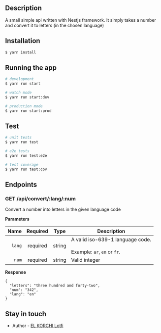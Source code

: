 ## Description

A small simple api written with Nestjs framework. It simply takes a number and convert it to letters (in the chosen language)

## Installation

```bash
$ yarn install
```

## Running the app

```bash
# development
$ yarn run start

# watch mode
$ yarn run start:dev

# production mode
$ yarn run start:prod
```

## Test

```bash
# unit tests
$ yarn run test

# e2e tests
$ yarn run test:e2e

# test coverage
$ yarn run test:cov
```

## Endpoints

### GET /api/convert/:lang/:num

Convert a number into letters in the given language code

**Parameters**

|   Name | Required |  Type   | Description                                                            |
|-------:|:--------:|:-------:|------------------------------------------------------------------------|
| `lang` | required | string  | A valid iso-639-1 language code. <br/><br/> Example: `ar`, `en` or `fr`. |
|  `num` | required | string  | Valid integer                                                          |

**Response**

```
{
  "letters": "three hundred and forty-two",
  "num": "342",
  "lang": "en"
}
```

## Stay in touch

- Author - [EL KORCHI Lotfi](https://elkolotfi.github.io)
